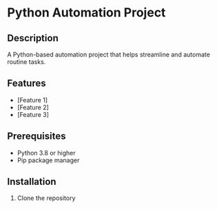 # Python Automation Project

## Description
A Python-based automation project that helps streamline and automate routine tasks.

## Features
- [Feature 1]
- [Feature 2]
- [Feature 3]

## Prerequisites
- Python 3.8 or higher
- Pip package manager

## Installation
1. Clone the repository 